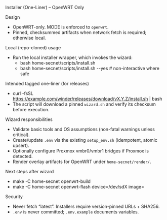 Installer (One-Liner) – OpenWRT Only

Design
- OpenWRT-only. MODE is enforced to `openwrt`.
- Pinned, checksummed artifacts when network fetch is required; otherwise local.

Local (repo-cloned) usage
- Run the local installer wrapper, which invokes the wizard:
  - bash home-secnet/scripts/install.sh
  - bash home-secnet/scripts/install.sh --yes   # non-interactive where safe

Intended tagged one-liner (for releases)
- curl -fsSL https://example.com/winder/releases/download/vX.Y.Z/install.sh | bash
- The script will download a pinned `wizard.sh` and verify its checksum before execution.

Wizard responsibilities
- Validate basic tools and OS assumptions (non-fatal warnings unless critical).
- Create/update `.env` via the existing `setup_env.sh` (idempotent, atomic upsert).
- Optionally configure Proxmox vmbr0/vmbr1 bridges if Proxmox is detected.
- Render overlay artifacts for OpenWRT under `home-secnet/render/`.

Next steps after wizard
- make -C home-secnet openwrt-build
- make -C home-secnet openwrt-flash device=/dev/sdX image=<path>

Security
- Never fetch “latest”. Installers require version-pinned URLs + SHA256.
- `.env` is never committed; `.env.example` documents variables.

